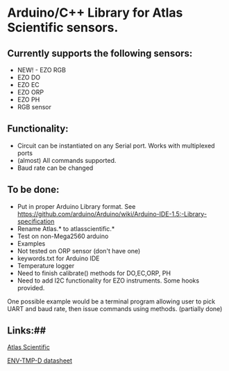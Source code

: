 # Arduino/C++ Library for Atlas Scientific sensors. #

## Currently supports the following sensors: ##

* NEW! - EZO RGB
* EZO DO
* EZO EC
* EZO ORP
* EZO PH
* RGB sensor

## Functionality: ##

* Circuit can be instantiated on any Serial port. Works with multiplexed ports
* (almost) All commands supported.
* Baud rate can be changed


## To be done: ##

* Put in proper Arduino Library format. See https://github.com/arduino/Arduino/wiki/Arduino-IDE-1.5:-Library-specification
* Rename Atlas.* to atlasscientific.*
* Test on non-Mega2560 arduino
* Examples
* Not tested on ORP sensor (don't have one)
* keywords.txt for Arduino IDE
* Temperature logger
* Need to finish calibrate() methods for DO,EC,ORP, PH
* Need to add I2C functionality for EZO instruments. Some hooks provided.

One possible example would be a terminal program allowing user to pick UART and baud rate, then issue commands using methods. (partially done)

## Links:##

[Atlas Scientific](http://www.atlas-scientific.com/)

[ENV-TMP-D datasheet](http://www.atlas-scientific.com/_files/_datasheets/_probe/ENV-TEMP-D.pdf)